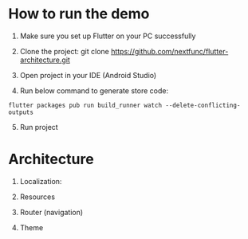 # How to run the demo

1. Make sure you set up Flutter on your PC successfully

2. Clone the project: git clone https://github.com/nextfunc/flutter-architecture.git

3. Open project in your IDE (Android Studio)

4. Run below command to generate store code:

`flutter packages pub run build_runner watch --delete-conflicting-outputs`

5. Run project

# Architecture

1. Localization:

2. Resources

3. Router (navigation)

4. Theme